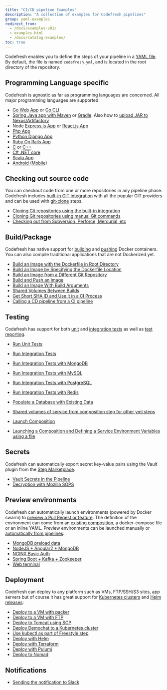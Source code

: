 ```yaml
---
title: "CI/CD pipeline Examples"
description: "A collection of examples for Codefresh pipelines"
group: yaml-examples
redirect_from:
  - /docs/examples-v01/
  - examples.html
  - /docs/catalog-examples/
toc: true
---
```

Codefresh enables you to define the steps of your pipeline in a [YAML file]({{site.baseurl}}/docs/codefresh-yaml/what-is-the-codefresh-yaml/). By default, the file is named `codefresh.yml`, and is located in the root directory of the repository.

## Programming Language specific

Codefresh is agnostic as far as programming languages are concerned. All major programming languages are supported:

- [Go Web App]({{site.baseurl}}/docs/learn-by-example/golang/golang-hello-world/) or [Go CLI]({{site.baseurl}}/docs/learn-by-example/golang/goreleaser) 
- [Spring Java app with Maven]({{site.baseurl}}/docs/learn-by-example/java/spring-boot-2/) or [Gradle]({{site.baseurl}}/docs/learn-by-example/java/gradle/). Also how to [upload JAR to Nexus/Artifactory]({{site.baseurl}}/docs/learn-by-example/java/publish-jar/) 
- Node [Express.js App]({{site.baseurl}}/docs/learn-by-example/nodejs/lets-chat/) or [React.js App]({{site.baseurl}}/docs/learn-by-example/nodejs/react/)
- [Php App]({{site.baseurl}}/docs/learn-by-example/php)
- [Python Django App]({{site.baseurl}}/docs/learn-by-example/python/django/)
- [Ruby On Rails App]({{site.baseurl}}/docs/learn-by-example/ruby/)
- [C]({{site.baseurl}}/docs/learn-by-example/cc/c-make/) or [C++]({{site.baseurl}}/docs/learn-by-example/cc/cpp-cmake)
- [C# .NET core]({{site.baseurl}}/docs/learn-by-example/dotnet/)
- [Scala App]({{site.baseurl}}/docs/learn-by-example/scala/scala-hello-world/)
- [Android (Mobile)]({{site.baseurl}}/docs/learn-by-example/mobile/android/)

## Checking out source code

You can checkout code from one or more repositories in any pipeline phase. Codefresh includes [built-in GIT integration]({{site.baseurl}}/docs/integrations/git-providers/) with all the popular GIT providers and can be used with [git-clone]({{site.baseurl}}/docs/codefresh-yaml/steps/git-clone/) steps.

- [Cloning Git repositories using the built-in integration]({{site.baseurl}}/docs/yaml-examples/examples/git-checkout/)
- [Cloning Git repositories using manual Git commands]({{site.baseurl}}/docs/yaml-examples/examples/git-checkout-custom/)
- [Checking out from Subversion, Perforce, Mercurial, etc ]({{site.baseurl}}/docs/yaml-examples/examples/non-git-checkout/)

## Build/Package

Codefresh has native support for [building]({{site.baseurl}}/docs/codefresh-yaml/steps/build/) and [pushing]({{site.baseurl}}/docs/codefresh-yaml/steps/push/) Docker containers. You can also compile traditional applications that are not Dockerized yet.

- [Build an Image with the Dockerfile in Root Directory]({{site.baseurl}}/docs/yaml-examples/examples/build-an-image-dockerfile-in-root-directory/)
- [Build an Image by Specifying the Dockerfile Location]({{site.baseurl}}/docs/yaml-examples/examples/build-an-image-specify-dockerfile-location)
- [Build an Image from a Different Git Repository]({{site.baseurl}}/docs/yaml-examples/examples/build-an-image-from-a-different-git-repository)
- [Build and Push an Image]({{site.baseurl}}/docs/yaml-examples/examples/build-and-push-an-image)
- [Build an Image With Build Arguments]({{site.baseurl}}/docs/yaml-examples/examples/build-an-image-with-build-arguments)
- [Shared Volumes Between Builds]({{site.baseurl}}/docs/yaml-examples/examples/shared-volumes-between-builds)
- [Get Short SHA ID and Use it in a CI Process]({{site.baseurl}}/docs/yaml-examples/examples/get-short-sha-id-and-use-it-in-a-ci-process)
- [Calling a CD pipeline from a CI pipeline]({{site.baseurl}}/docs/yaml-examples/examples/call-child-pipelines)

## Testing

Codefresh has support for both [unit]({{site.baseurl}}/docs/testing/unit-tests/) and [integration tests]({{site.baseurl}}/docs/testing/integration-tests/) as well as [test reporting]({{site.baseurl}}/docs/testing/test-reports/).

- [Run Unit Tests]({{site.baseurl}}/docs/yaml-examples/examples/run-unit-tests) 
- [Run Integration Tests]({{site.baseurl}}/docs/yaml-examples/examples/run-integration-tests/) 
- [Run Integration Tests with MongoDB]({{site.baseurl}}/docs/yaml-examples/examples/integration-tests-with-mongo/) 
- [Run Integration Tests with MySQL]({{site.baseurl}}/docs/yaml-examples/examples/integration-tests-with-mysql/) 
- [Run Integration Tests with PostgreSQL]({{site.baseurl}}/docs/yaml-examples/examples/integration-tests-with-postgres/) 
- [Run Integration Tests with Redis]({{site.baseurl}}/docs/yaml-examples/examples/integration-tests-with-redis/) 
- [Populate a Database with Existing Data]({{site.baseurl}}/docs/yaml-examples/examples/populate-a-database-with-existing-data) 

- [Shared volumes of service from composition step for other yml steps]({{site.baseurl}}/docs/yaml-examples/examples/shared-volumes-of-service-from-composition-step-for-other-yml-steps)
- [Launch Composition]({{site.baseurl}}/docs/yaml-examples/examples/launch-composition) 
- [Launching a Composition and Defining a Service Environment Variables using a file]({{site.baseurl}}/docs/yaml-examples/examples/launching-a-composition-and-defining-a-service-environment-variables-using-a-file) 

## Secrets

Codefresh can automatically export secret key-value pairs using the Vault plugin from the [Step Marketplace](https://codefresh.io/steps/step/vault).

- [Vault Secrets in the Pipeline]({{site.baseurl}}/docs/yaml-examples/examples/vault-secrets-in-the-pipeline)
- [Decryption with Mozilla SOPS]({{site.baseurl}}/docs/yaml-examples/examples/decryption-with-mozilla-sops)

## Preview environments

Codefresh can automatically launch environments (powered by Docker swarm) to [preview a Pull Reqest or feature]({{site.baseurl}}/docs/getting-started/on-demand-environments/). The definition of the environment can come from an [existing composition]({{site.baseurl}}/docs/testing/create-composition/), a docker-compose file or an inline YAML. Preview environments can be launched manually or [automatically from pipelines]({{site.baseurl}}/docs/codefresh-yaml/steps/launch-composition/).

- [MongoDB preload data]({{site.baseurl}}/docs/yaml-examples/examples/import-data-to-mongodb/) 
- [NodeJS + Angular2 + MongoDB]({{site.baseurl}}/docs/yaml-examples/examples/nodejs-angular2-mongodb/) 
- [NGINX Basic Auth]({{site.baseurl}}/docs/yaml-examples/examples/secure-a-docker-container-using-http-basic-auth/)
- [Spring Boot + Kafka + Zookeeper]({{site.baseurl}}/docs/yaml-examples/examples/spring-boot-kafka-zookeeper/)
- [Web terminal]({{site.baseurl}}/docs/yaml-examples/examples/web-terminal/)

## Deployment

Codefresh can deploy to any platform such as VMs, FTP/SSH/S3 sites, app servers but of course it has great support for [Kubernetes clusters]({{site.baseurl}}/docs/deploy-to-kubernetes/deployment-options-to-kubernetes/) and [Helm releases]({{site.baseurl}}/docs/new-helm/helm-releases-management/):

- [Deploy to a VM with packer]({{site.baseurl}}/docs/yaml-examples/examples/packer-gcloud/) 
- [Deploy to a VM with FTP]({{site.baseurl}}/docs/yaml-examples/examples/transferring-php-ftp)
- [Deploy to Tomcat using SCP]({{site.baseurl}}/docs/yaml-examples/examples/deploy-to-tomcat-via-scp)
- [Deploy Demochat to a Kubernetes cluster]({{site.baseurl}}/docs/deploy-to-kubernetes/codefresh-kubernetes-integration-demochat-example/) 
- [Use kubectl as part of Freestyle step]({{site.baseurl}}/docs/yaml-examples/examples/use-kubectl-as-part-of-freestyle-step) 
- [Deploy with Helm]({{site.baseurl}}/docs/yaml-examples/examples/helm) 
- [Deploy with Terraform]({{site.baseurl}}/docs/yaml-examples/examples/terraform) 
- [Deploy with Pulumi]({{site.baseurl}}/docs/yaml-examples/examples/pulumi) 
- [Deploy to Nomad]({{site.baseurl}}/docs/yaml-examples/examples/nomad)

## Notifications

- [Sending the notification to Slack]({{site.baseurl}}/docs/yaml-examples/examples/sending-the-notification-to-slack)
